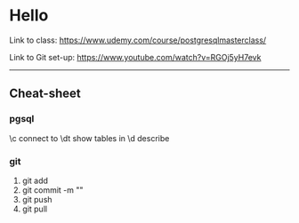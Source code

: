 # Hello

Link to class:
https://www.udemy.com/course/postgresqlmasterclass/

Link to Git set-up:
https://www.youtube.com/watch?v=RGOj5yH7evk

--------------------------------------------

## Cheat-sheet

### pgsql
\c connect to <database>
\dt show tables in <database>
\d describe <table>

### git
1. git add
2. git commit -m ""
3. git push
4. git pull

